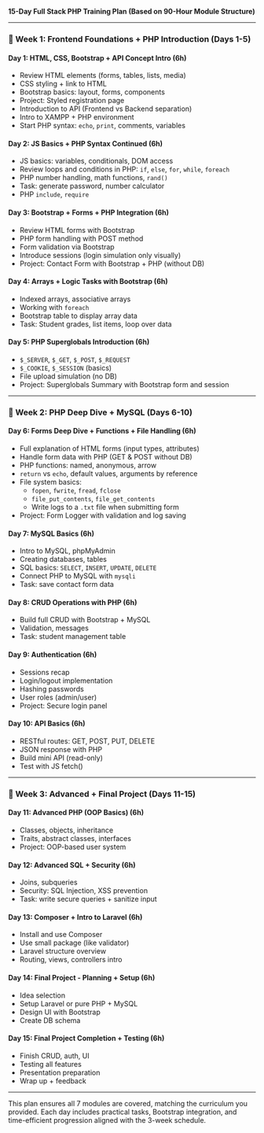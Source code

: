 **15-Day Full Stack PHP Training Plan (Based on 90-Hour Module Structure)**

---

### 📅 Week 1: Frontend Foundations + PHP Introduction (Days 1-5)

#### **Day 1: HTML, CSS, Bootstrap + API Concept Intro** (6h)
- Review HTML elements (forms, tables, lists, media)
- CSS styling + link to HTML
- Bootstrap basics: layout, forms, components
- Project: Styled registration page
- Introduction to API (Frontend vs Backend separation)
- Intro to XAMPP + PHP environment
- Start PHP syntax: `echo`, `print`, comments, variables

#### **Day 2: JS Basics + PHP Syntax Continued** (6h)
- JS basics: variables, conditionals, DOM access
- Review loops and conditions in PHP: `if`, `else`, `for`, `while`, `foreach`
- PHP number handling, math functions, `rand()`
- Task: generate password, number calculator
- PHP `include`, `require`

#### **Day 3: Bootstrap + Forms + PHP Integration** (6h)
- Review HTML forms with Bootstrap
- PHP form handling with POST method
- Form validation via Bootstrap
- Introduce sessions (login simulation only visually)
- Project: Contact Form with Bootstrap + PHP (without DB)

#### **Day 4: Arrays + Logic Tasks with Bootstrap** (6h)
- Indexed arrays, associative arrays
- Working with `foreach`
- Bootstrap table to display array data
- Task: Student grades, list items, loop over data

#### **Day 5: PHP Superglobals Introduction** (6h)
- `$_SERVER`, `$_GET`, `$_POST`, `$_REQUEST`
- `$_COOKIE`, `$_SESSION` (basics)
- File upload simulation (no DB)
- Project: Superglobals Summary with Bootstrap form and session

---

### 📅 Week 2: PHP Deep Dive + MySQL (Days 6-10)

#### **Day 6: Forms Deep Dive + Functions + File Handling** (6h)
- Full explanation of HTML forms (input types, attributes)
- Handle form data with PHP (GET & POST without DB)
- PHP functions: named, anonymous, arrow
- `return` vs `echo`, default values, arguments by reference
- File system basics:
  - `fopen`, `fwrite`, `fread`, `fclose`
  - `file_put_contents`, `file_get_contents`
  - Write logs to a `.txt` file when submitting form
- Project: Form Logger with validation and log saving

#### **Day 7: MySQL Basics** (6h)
- Intro to MySQL, phpMyAdmin
- Creating databases, tables
- SQL basics: `SELECT`, `INSERT`, `UPDATE`, `DELETE`
- Connect PHP to MySQL with `mysqli`
- Task: save contact form data

#### **Day 8: CRUD Operations with PHP** (6h)
- Build full CRUD with Bootstrap + MySQL
- Validation, messages
- Task: student management table

#### **Day 9: Authentication** (6h)
- Sessions recap
- Login/logout implementation
- Hashing passwords
- User roles (admin/user)
- Project: Secure login panel

#### **Day 10: API Basics** (6h)
- RESTful routes: GET, POST, PUT, DELETE
- JSON response with PHP
- Build mini API (read-only)
- Test with JS fetch()

---

### 📅 Week 3: Advanced + Final Project (Days 11-15)

#### **Day 11: Advanced PHP (OOP Basics)** (6h)
- Classes, objects, inheritance
- Traits, abstract classes, interfaces
- Project: OOP-based user system

#### **Day 12: Advanced SQL + Security** (6h)
- Joins, subqueries
- Security: SQL Injection, XSS prevention
- Task: write secure queries + sanitize input

#### **Day 13: Composer + Intro to Laravel** (6h)
- Install and use Composer
- Use small package (like validator)
- Laravel structure overview
- Routing, views, controllers intro

#### **Day 14: Final Project - Planning + Setup** (6h)
- Idea selection
- Setup Laravel or pure PHP + MySQL
- Design UI with Bootstrap
- Create DB schema

#### **Day 15: Final Project Completion + Testing** (6h)
- Finish CRUD, auth, UI
- Testing all features
- Presentation preparation
- Wrap up + feedback

---

This plan ensures all 7 modules are covered, matching the curriculum you provided. Each day includes practical tasks, Bootstrap integration, and time-efficient progression aligned with the 3-week schedule.

